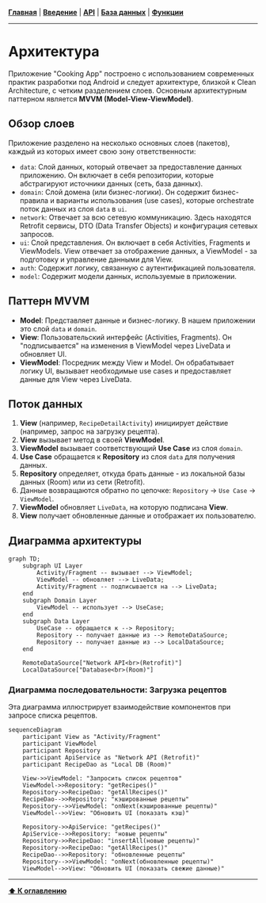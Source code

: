 [**Главная**](./README.md) | [**Введение**](./01_introduction.md) | [**API**](./04_backend_api.md) | [**База данных**](./05_database.md) | [**Функции**](./06_features.md)
***
# Архитектура

Приложение "Cooking App" построено с использованием современных практик разработки под Android и следует архитектуре, близкой к Clean Architecture, с четким разделением слоев. Основным архитектурным паттерном является **MVVM (Model-View-ViewModel)**.

## Обзор слоев

Приложение разделено на несколько основных слоев (пакетов), каждый из которых имеет свою зону ответственности:

-   `data`: Слой данных, который отвечает за предоставление данных приложению. Он включает в себя репозитории, которые абстрагируют источники данных (сеть, база данных).
-   `domain`: Слой домена (или бизнес-логики). Он содержит бизнес-правила и варианты использования (use cases), которые orchestrate поток данных из слоя `data` в `ui`.
-   `network`: Отвечает за всю сетевую коммуникацию. Здесь находятся Retrofit сервисы, DTO (Data Transfer Objects) и конфигурация сетевых запросов.
-   `ui`: Слой представления. Он включает в себя Activities, Fragments и ViewModels. View отвечает за отображение данных, а ViewModel - за подготовку и управление данными для View.
-   `auth`: Содержит логику, связанную с аутентификацией пользователя.
-   `model`: Содержит модели данных, используемые в приложении.

## Паттерн MVVM

-   **Model**: Представляет данные и бизнес-логику. В нашем приложении это слой `data` и `domain`.
-   **View**: Пользовательский интерфейс (Activities, Fragments). Он "подписывается" на изменения в ViewModel через LiveData и обновляет UI.
-   **ViewModel**: Посредник между View и Model. Он обрабатывает логику UI, вызывает необходимые use cases и предоставляет данные для View через LiveData.

## Поток данных

1.  **View** (например, `RecipeDetailActivity`) инициирует действие (например, запрос на загрузку рецепта).
2.  **View** вызывает метод в своей **ViewModel**.
3.  **ViewModel** вызывает соответствующий **Use Case** из слоя `domain`.
4.  **Use Case** обращается к **Repository** из слоя `data` для получения данных.
5.  **Repository** определяет, откуда брать данные - из локальной базы данных (Room) или из сети (Retrofit).
6.  Данные возвращаются обратно по цепочке: `Repository` -> `Use Case` -> `ViewModel`.
7.  **ViewModel** обновляет `LiveData`, на которую подписана **View**.
8.  **View** получает обновленные данные и отображает их пользователю.

## Диаграмма архитектуры


```mermaid
graph TD;
    subgraph UI Layer
        Activity/Fragment -- вызывает --> ViewModel;
        ViewModel -- обновляет --> LiveData;
        Activity/Fragment -- подписывается на --> LiveData;
    end
    subgraph Domain Layer
        ViewModel -- использует --> UseCase;
    end
    subgraph Data Layer
        UseCase -- обращается к --> Repository;
        Repository -- получает данные из --> RemoteDataSource;
        Repository -- получает данные из --> LocalDataSource;
    end

    RemoteDataSource["Network API<br>(Retrofit)"]
    LocalDataSource["Database<br>(Room)"]
```

### Диаграмма последовательности: Загрузка рецептов

Эта диаграмма иллюстрирует взаимодействие компонентов при запросе списка рецептов.

```mermaid
sequenceDiagram
    participant View as "Activity/Fragment"
    participant ViewModel
    participant Repository
    participant ApiService as "Network API (Retrofit)"
    participant RecipeDao as "Local DB (Room)"

    View->>ViewModel: "Запросить список рецептов"
    ViewModel->>Repository: "getRecipes()"
    Repository->>RecipeDao: "getAllRecipes()"
    RecipeDao-->>Repository: "кэшированные рецепты"
    Repository-->>ViewModel: "onNext(кэшированные рецепты)"
    ViewModel-->>View: "Обновить UI (показать кэш)"

    Repository->>ApiService: "getRecipes()"
    ApiService-->>Repository: "новые рецепты"
    Repository->>RecipeDao: "insertAll(новые рецепты)"
    Repository->>RecipeDao: "getAllRecipes()"
    RecipeDao-->>Repository: "обновленные рецепты"
    Repository-->>ViewModel: "onNext(обновленные рецепты)"
    ViewModel-->>View: "Обновить UI (показать свежие данные)"
```
***
[**⬆ К оглавлению**](./README.md) 